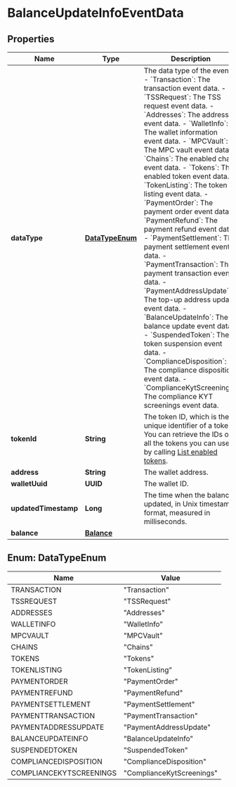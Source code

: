 

# BalanceUpdateInfoEventData


## Properties

| Name | Type | Description | Notes |
|------------ | ------------- | ------------- | -------------|
|**dataType** | [**DataTypeEnum**](#DataTypeEnum) |  The data type of the event. - &#x60;Transaction&#x60;: The transaction event data. - &#x60;TSSRequest&#x60;: The TSS request event data. - &#x60;Addresses&#x60;: The addresses event data. - &#x60;WalletInfo&#x60;: The wallet information event data. - &#x60;MPCVault&#x60;: The MPC vault event data. - &#x60;Chains&#x60;: The enabled chain event data. - &#x60;Tokens&#x60;: The enabled token event data. - &#x60;TokenListing&#x60;: The token listing event data.        - &#x60;PaymentOrder&#x60;: The payment order event data. - &#x60;PaymentRefund&#x60;: The payment refund event data. - &#x60;PaymentSettlement&#x60;: The payment settlement event data. - &#x60;PaymentTransaction&#x60;: The payment transaction event data. - &#x60;PaymentAddressUpdate&#x60;: The top-up address update event data. - &#x60;BalanceUpdateInfo&#x60;: The balance update event data. - &#x60;SuspendedToken&#x60;: The token suspension event data. - &#x60;ComplianceDisposition&#x60;: The compliance disposition event data. - &#x60;ComplianceKytScreenings&#x60;: The compliance KYT screenings event data. |  |
|**tokenId** | **String** | The token ID, which is the unique identifier of a token. You can retrieve the IDs of all the tokens you can use by calling [List enabled tokens](https://www.cobo.com/developers/v2/api-references/wallets/list-enabled-tokens). |  |
|**address** | **String** | The wallet address. |  |
|**walletUuid** | **UUID** | The wallet ID. |  |
|**updatedTimestamp** | **Long** | The time when the balance updated, in Unix timestamp format, measured in milliseconds.  |  |
|**balance** | [**Balance**](Balance.md) |  |  |



## Enum: DataTypeEnum

| Name | Value |
|---- | -----|
| TRANSACTION | &quot;Transaction&quot; |
| TSSREQUEST | &quot;TSSRequest&quot; |
| ADDRESSES | &quot;Addresses&quot; |
| WALLETINFO | &quot;WalletInfo&quot; |
| MPCVAULT | &quot;MPCVault&quot; |
| CHAINS | &quot;Chains&quot; |
| TOKENS | &quot;Tokens&quot; |
| TOKENLISTING | &quot;TokenListing&quot; |
| PAYMENTORDER | &quot;PaymentOrder&quot; |
| PAYMENTREFUND | &quot;PaymentRefund&quot; |
| PAYMENTSETTLEMENT | &quot;PaymentSettlement&quot; |
| PAYMENTTRANSACTION | &quot;PaymentTransaction&quot; |
| PAYMENTADDRESSUPDATE | &quot;PaymentAddressUpdate&quot; |
| BALANCEUPDATEINFO | &quot;BalanceUpdateInfo&quot; |
| SUSPENDEDTOKEN | &quot;SuspendedToken&quot; |
| COMPLIANCEDISPOSITION | &quot;ComplianceDisposition&quot; |
| COMPLIANCEKYTSCREENINGS | &quot;ComplianceKytScreenings&quot; |



